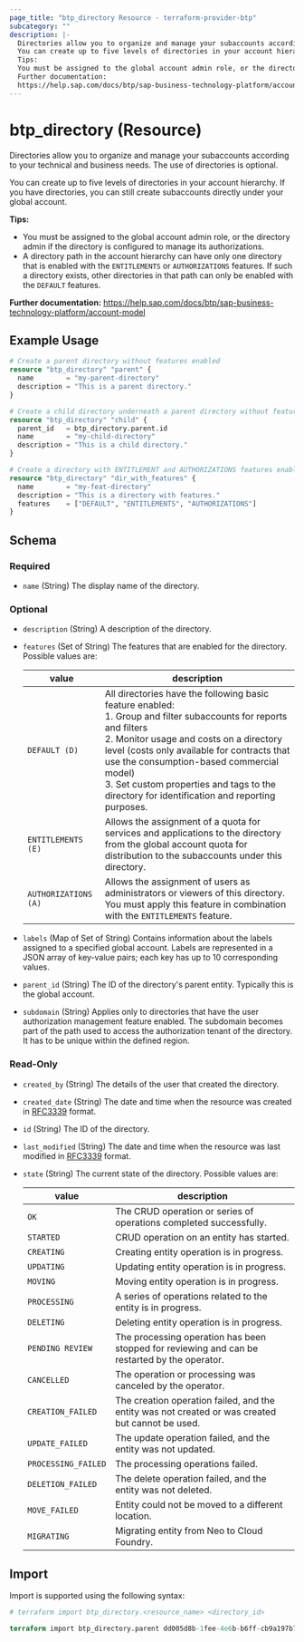 ```yaml
---
page_title: "btp_directory Resource - terraform-provider-btp"
subcategory: ""
description: |-
  Directories allow you to organize and manage your subaccounts according to your technical and business needs. The use of directories is optional.
  You can create up to five levels of directories in your account hierarchy. If you have directories, you can still create subaccounts directly under your global account.
  Tips:
  You must be assigned to the global account admin role, or the directory admin if the directory is configured to manage its authorizations.A directory path in the account hierarchy can have only one directory that is enabled with the ENTITLEMENTS or AUTHORIZATIONS features. If such a directory exists, other directories in that path can only be enabled with the DEFAULT features.
  Further documentation:
  https://help.sap.com/docs/btp/sap-business-technology-platform/account-model
---
```


# btp_directory (Resource)

Directories allow you to organize and manage your subaccounts according to your technical and business needs. The use of directories is optional.

You can create up to five levels of directories in your account hierarchy. If you have directories, you can still create subaccounts directly under your global account.

__Tips:__
* You must be assigned to the global account admin role, or the directory admin if the directory is configured to manage its authorizations.
* A directory path in the account hierarchy can have only one directory that is enabled with the `ENTITLEMENTS` or `AUTHORIZATIONS` features. If such a directory exists, other directories in that path can only be enabled with the `DEFAULT` features.

__Further documentation:__
<https://help.sap.com/docs/btp/sap-business-technology-platform/account-model>

## Example Usage

```terraform
# Create a parent directory without features enabled
resource "btp_directory" "parent" {
  name        = "my-parent-directory"
  description = "This is a parent directory."
}

# Create a child directory underneath a parent directory without features enabled
resource "btp_directory" "child" {
  parent_id   = btp_directory.parent.id
  name        = "my-child-directory"
  description = "This is a child directory."
}

# Create a directory with ENTITLEMENT and AUTHORIZATIONS features enabled
resource "btp_directory" "dir_with_features" {
  name        = "my-feat-directory"
  description = "This is a directory with features."
  features    = ["DEFAULT", "ENTITLEMENTS", "AUTHORIZATIONS"]
}
```

<!-- schema generated by tfplugindocs -->
## Schema

### Required

- `name` (String) The display name of the directory.

### Optional

- `description` (String) A description of the directory.
- `features` (Set of String) The features that are enabled for the directory. Possible values are: 

  | value | description | 
  | --- | --- | 
  | `DEFAULT (D)` | All directories have the following basic feature enabled:<br> 1. Group and filter subaccounts for reports and filters <br> 2. Monitor usage and costs on a directory level (costs only available for contracts that use the consumption-based commercial model)<br> 3. Set custom properties and tags to the directory for identification and reporting purposes. | 
  | `ENTITLEMENTS (E)` | Allows the assignment of a quota for services and applications to the directory from the global account quota for distribution to the subaccounts under this directory. | 
  | `AUTHORIZATIONS (A)` | Allows the assignment of users as administrators or viewers of this directory. You must apply this feature in combination with the `ENTITLEMENTS` feature. |
- `labels` (Map of Set of String) Contains information about the labels assigned to a specified global account. Labels are represented in a JSON array of key-value pairs; each key has up to 10 corresponding values.
- `parent_id` (String) The ID of the directory's parent entity. Typically this is the global account.
- `subdomain` (String) Applies only to directories that have the user authorization management feature enabled. The subdomain becomes part of the path used to access the authorization tenant of the directory. It has to be unique within the defined region.

### Read-Only

- `created_by` (String) The details of the user that created the directory.
- `created_date` (String) The date and time when the resource was created in [RFC3339](https://www.ietf.org/rfc/rfc3339.txt) format.
- `id` (String) The ID of the directory.
- `last_modified` (String) The date and time when the resource was last modified in [RFC3339](https://www.ietf.org/rfc/rfc3339.txt) format.
- `state` (String) The current state of the directory. Possible values are: 

  | value | description | 
  | --- | --- | 
  | `OK` | The CRUD operation or series of operations completed successfully. | 
  | `STARTED` | CRUD operation on an entity has started. | 
  | `CREATING` | Creating entity operation is in progress. | 
  | `UPDATING` | Updating entity operation is in progress. | 
  | `MOVING` | Moving entity operation is in progress. | 
  | `PROCESSING` | A series of operations related to the entity is in progress. | 
  | `DELETING` | Deleting entity operation is in progress. | 
  | `PENDING REVIEW` | The processing operation has been stopped for reviewing and can be restarted by the operator. | 
  | `CANCELLED` | The operation or processing was canceled by the operator. | 
  | `CREATION_FAILED` | The creation operation failed, and the entity was not created or was created but cannot be used. | 
  | `UPDATE_FAILED` | The update operation failed, and the entity was not updated. | 
  | `PROCESSING_FAILED` | The processing operations failed. | 
  | `DELETION_FAILED` | The delete operation failed, and the entity was not deleted. | 
  | `MOVE_FAILED` | Entity could not be moved to a different location. | 
  | `MIGRATING` | Migrating entity from Neo to Cloud Foundry. |

## Import

Import is supported using the following syntax:

```terraform
# terraform import btp_directory.<resource_name> <directory_id>

terraform import btp_directory.parent dd005d8b-1fee-4e6b-b6ff-cb9a197b7fe0
```
